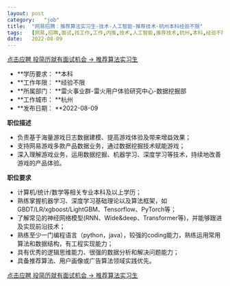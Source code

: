 ```yaml
---
layout:	post
category:	"job"
title:	"网易招聘：推荐算法实习生-技术-人工智能-推荐技术-杭州本科经验不限"
tags:	[网易,招聘,面试,找工作,工作,内推,技术,人工智能,推荐技术,杭州,本科,经验不限]
date:	2022-08-09
---
```


[点击应聘 投简历就有面试机会 -> 推荐算法实习生](http://mobile.bole.netease.com/bole/boleDetail?id=39274&employeeId=346f03c3cda5f04c&key=all)



- **学历要求： **本科
- **工作年限： **经验不限
- **所属部门： **雷火事业群-雷火用户体验研究中心-数据挖掘部
- **工作城市： **杭州
- **发布日期： **2022-08-09



**职位描述**
- 负责基于海量游戏日志数据建模、提高游戏体验及带来增益效果；
- 支持网易游戏多款产品数据业务，通过数据挖掘技术赋能游戏；
- 深入理解游戏业务，运用数据挖掘、机器学习、深度学习等技术，持续地改善游戏的产品体验。




**职位要求**
- 计算机/统计/数学等相关专业本科及以上学历；
- 熟练掌握机器学习、深度学习基础理论以及算法框架，如GBDT/LR/xgboost/LightGBM、Tensorflow、PyTorch等；
- 了解常见的神经网络模型(RNN、Wide&amp;deep、Transformer等)，并能够跟进及实现前沿技术；
- 熟练至少一门编程语言（python，java），较强的coding能力，熟练运用常用算法和数据结构，有工程实现能力；
- 具有优秀的逻辑思维能力、很强的数据分析和解决问题能力；
- 具备推荐算法、用户画像或广告算法领域实践优先。



[点击应聘 投简历就有面试机会 -> 推荐算法实习生](http://mobile.bole.netease.com/bole/boleDetail?id=39274&employeeId=346f03c3cda5f04c&key=all)